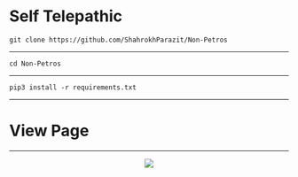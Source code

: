 # Self Telepathic
`
 git clone https://github.com/ShahrokhParazit/Non-Petros
`
<hr/>

`
cd Non-Petros
`
<hr/>

`
 pip3 install -r requirements.txt
`
<hr/>

# View Page
<hr/>
<p align="center"><img align="center" src="https://profile-counter.glitch.me/{self}/count.svg" /></p>
